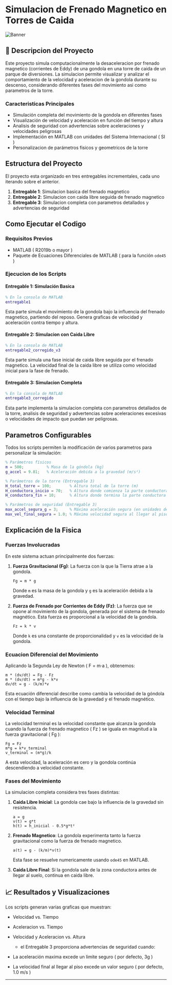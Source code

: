# Simulacion de Frenado Magnetico en Torres de Caida

![Banner](https://i.imgur.com/JQXvmZs.jpg)

## 🎢 Descripcion del Proyecto

Este proyecto simula computacionalmente la desaceleracion por frenado magnetico (corrientes de Eddy) de una gondola en una torre de caida de un parque de diversiones. La simulacion permite visualizar y analizar el comportamiento de la velocidad y aceleracion de la gondola durante su descenso, considerando diferentes fases del movimiento asi como parametros de la torre.

### Caracteristicas Principales

- Simulación completa del movimiento de la gondola en diferentes fases
- Visualización de velocidad y aceleración en función del tiempo y altura
- Analisis de seguridad con advertencias sobre aceleraciones y velocidades peligrosas
- Implementación en MATLAB con unidades del Sistema Internacional ( SI )
- Personalizacion de parámetros fisicos y geometricos de la torre

## Estructura del Proyecto

El proyecto esta organizado en tres entregables incrementales, cada uno iterando sobre el anterior.

1. **Entregable 1**: Simulacion basica del frenado magnetico
2. **Entregable 2**: Simulacion con caida libre seguida de frenado magnetico
3. **Entregable 3**: Simulacion completa con parametros detallados y advertencias de seguridad

## Como Ejecutar el Codigo

### Requisitos Previos

- MATLAB ( R2019b o mayor )
- Paquete de Ecuaciones Diferenciales de MATLAB ( para la función `ode45` )

### Ejecucion de los Scripts

#### Entregable 1: Simulación Basica

```matlab
% En la consola de MATLAB
entregable1
```

Esta parte simula el movimiento de la gondola bajo la influencia del frenado magnetico, partiendo del reposo. Genera graficas de velocidad y aceleración contra tiempo y altura.

#### Entregable 2: Simulacion con Caida Libre

```matlab
% En la consola de MATLAB
entregable2_corregido_v3
```

Esta parte simula una fase inicial de caida libre seguida por el frenado magnetico. La velocidad final de la caida libre se utiliza como velocidad inicial para la fase de frenado.

#### Entregable 3: Simulacion Completa

```matlab
% En la consola de MATLAB
entregable3_corregido
```

Esta parte implementa la simulacion completa con parametros detallados de la torre, analisis de seguridad y advertencias sobre aceleraciones excesivas o velocidades de impacto que puedan ser peligrosas.

## Parametros Configurables

Todos los scripts permiten la modificación de varios parametros para personalizar la simulación:

```matlab
% Parámetros físicos
m = 500;          % Masa de la góndola (kg)
g_accel = 9.81;   % Aceleración debida a la gravedad (m/s²)

% Parámetros de la torre (Entregable 3)
H_total_torre = 100;        % Altura total de la torre (m)
H_conductora_inicio = 70;   % Altura donde comienza la parte conductora (m)
H_conductora_fin = 10;      % Altura donde termina la parte conductora (m)

% Parámetros de seguridad (Entregable 3)
max_accel_segura_g = 3;     % Máxima aceleración segura (en unidades de g)
max_vel_final_segura = 1.0; % Máxima velocidad segura al llegar al piso (m/s)
```

## Explicación de la Fisica

### Fuerzas Involucradas

En este sistema actuan principalmente dos fuerzas:

1. **Fuerza Gravitacional (Fg)**: La fuerza con la que la Tierra atrae a la gondola.
   ```
   Fg = m * g
   ```
   Donde `m` es la masa de la gondola y `g` es la aceleración debida a la gravedad.

2. **Fuerza de Frenado por Corrientes de Eddy (Fz)**: La fuerza que se opone al movimiento de la gondola, generada por el sistema de frenado magnético. Esta fuerza es proporcional a la velocidad de la gondola.
   ```
   Fz = k * v
   ```
   Donde `k` es una constante de proporcionalidad y `v` es la velocidad de la gondola.

### Ecuacion Diferencial del Movimiento

Aplicando la Segunda Ley de Newton ( F = m·a ), obtenemos:

```
m * (dv/dt) = Fg - Fz
m * (dv/dt) = m*g - k*v
dv/dt = g - (k/m)*v
```

Esta ecuación diferencial describe como cambia la velocidad de la góndola con el tiempo bajo la influencia de la gravedad y el frenado magnético.

### Velocidad Terminal

La velocidad terminal es la velocidad constante que alcanza la gondola cuando la fuerza de frenado magnetico ( Fz ) se iguala en magnitud a la fuerza gravitacional ( Fg ):

```
Fg = Fz
m*g = k*v_terminal
v_terminal = (m*g)/k
```

A esta velocidad, la aceleración es cero y la gondola continúa descendiendo a velocidad constante.

### Fases del Movimiento

La simulacion completa considera tres fases distintas:

1. **Caida Libre Inicial**: La gondola cae bajo la influencia de la gravedad sin resistencia.
   ```
   a = g
   v(t) = g*t
   h(t) = h_inicial - 0.5*g*t²
   ```

2. **Frenado Magnetico**: La gondola experimenta tanto la fuerza gravitacional como la fuerza de frenado magnetico.
   ```
   a(t) = g - (k/m)*v(t)
   ```
   Esta fase se resuelve numericamente usando `ode45` en MATLAB.

3. **Caida Libre Final**: Si la gondola sale de la zona conductora antes de llegar al suelo, continua en caida libre.

## 📈 Resultados y Visualizaciones

Los scripts generan varias graficas que muestran:

- Velocidad vs. Tiempo
- Aceleracion vs. Tiempo
- Velocidad y Aceleracion vs. Altura

   + el Entregable 3 proporciona advertencias de seguridad cuando:
     
- La aceleración maxima excede un limite seguro ( por defecto, 3g )
- La velocidad final al llegar al piso excede un valor seguro ( por defecto, 1.0 m/s )

---

<p align="center">
</p>
